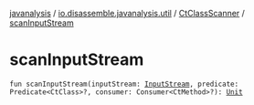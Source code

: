 [javanalysis](../../index.md) / [io.disassemble.javanalysis.util](../index.md) / [CtClassScanner](index.md) / [scanInputStream](./scan-input-stream.md)

# scanInputStream

`fun scanInputStream(inputStream: `[`InputStream`](https://docs.oracle.com/javase/6/docs/api/java/io/InputStream.html)`, predicate: Predicate<CtClass>?, consumer: Consumer<CtMethod>?): `[`Unit`](https://kotlinlang.org/api/latest/jvm/stdlib/kotlin/-unit/index.html)
